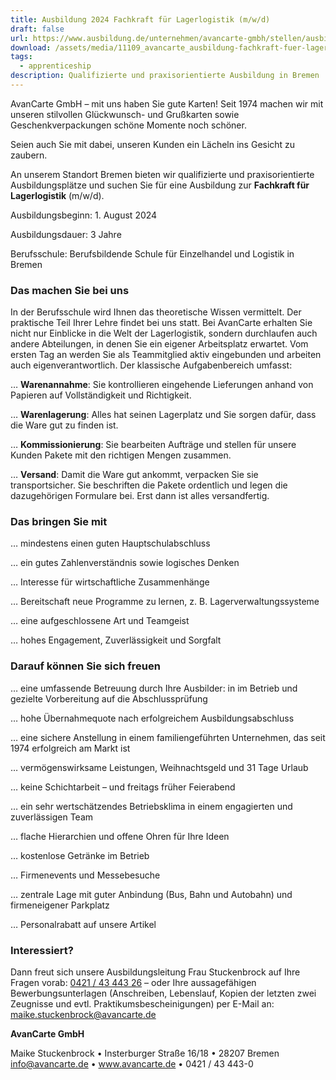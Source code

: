 ```yaml
---
title: Ausbildung 2024 Fachkraft für Lagerlogistik (m/w/d)
draft: false
url: https://www.ausbildung.de/unternehmen/avancarte-gmbh/stellen/ausbildung-fachkraft-fuer-lagerlogistik-m-w-d/b0dc9829-a7ba-4364-88d3-7bb856d8c271/
download: /assets/media/11109_avancarte_ausbildung-fachkraft-fuer-lagerlogistik-2024_bremen_html.pdf
tags:
  - apprenticeship
description: Qualifizierte und praxisorientierte Ausbildung in Bremen
---
```

AvanCarte GmbH – mit uns haben Sie gute Karten! Seit 1974 machen wir mit unseren stilvollen Glückwunsch- und Grußkarten sowie Geschenkverpackungen schöne Momente noch schöner.

Seien auch Sie mit dabei, unseren Kunden ein Lächeln ins Gesicht zu zaubern.

An unserem Standort Bremen bieten wir qualifizierte und praxisorientierte Ausbildungsplätze und suchen Sie für eine Ausbildung zur **Fachkraft für Lagerlogistik** (m/w/d).

Ausbildungsbeginn: 1. August 2024

Ausbildungsdauer: 3 Jahre

Berufsschule: Berufsbildende Schule für Einzelhandel und Logistik in Bremen

### Das machen Sie bei uns

In der Berufsschule wird Ihnen das theoretische Wissen vermittelt. Der praktische Teil Ihrer Lehre findet bei uns statt. Bei AvanCarte erhalten Sie nicht nur Einblicke in die Welt der Lagerlogistik, sondern durchlaufen auch andere Abteilungen, in denen Sie ein eigener Arbeitsplatz erwartet. Vom ersten Tag an werden Sie als Teammitglied aktiv eingebunden und arbeiten auch eigenverantwortlich. Der klassische Aufgabenbereich umfasst:

… **Warenannahme**: Sie kontrollieren eingehende Lieferungen anhand von Papieren auf Vollständigkeit und Richtigkeit.

… **Warenlagerung**: Alles hat seinen Lagerplatz und Sie sorgen dafür, dass die Ware gut zu finden ist.

… **Kommissionierung**: Sie bearbeiten Aufträge und stellen für unsere Kunden Pakete mit den richtigen Mengen zusammen.

… **Versand**: Damit die Ware gut ankommt, verpacken Sie sie transportsicher. Sie beschriften die Pakete ordentlich und legen die dazugehörigen Formulare bei. Erst dann ist alles versandfertig.

### Das bringen Sie mit

… mindestens einen guten Hauptschulabschluss

… ein gutes Zahlenverständnis sowie logisches Denken

… Interesse für wirtschaftliche Zusammenhänge

… Bereitschaft neue Programme zu lernen, z. B. Lagerverwaltungssysteme

… eine aufgeschlossene Art und Teamgeist

… hohes Engagement, Zuverlässigkeit und Sorgfalt

### Darauf können Sie sich freuen

… eine umfassende Betreuung durch Ihre Ausbilder: in im Betrieb und gezielte Vorbereitung auf die Abschlussprüfung

… hohe Übernahmequote nach erfolgreichem Ausbildungsabschluss

… eine sichere Anstellung in einem familiengeführten Unternehmen, das seit 1974 erfolgreich am Markt ist

… vermögenswirksame Leistungen, Weihnachtsgeld und 31 Tage Urlaub

… keine Schichtarbeit – und freitags früher Feierabend

… ein sehr wertschätzendes Betriebsklima in einem engagierten und zuverlässigen Team

… flache Hierarchien und offene Ohren für Ihre Ideen

… kostenlose Getränke im Betrieb

… Firmenevents und Messebesuche

… zentrale Lage mit guter Anbindung (Bus, Bahn und Autobahn) und firmeneigener Parkplatz

… Personalrabatt auf unsere Artikel

### Interessiert?

Dann freut sich unsere Ausbildungsleitung Frau Stuckenbrock auf Ihre Fragen vorab: [0421 / 43 443 26](<tel: 04214344326>) – oder Ihre aussagefähigen Bewerbungsunterlagen (Anschreiben, Lebenslauf, Kopien der letzten zwei Zeugnisse und evtl. Praktikumsbescheinigungen) per E-Mail an: [maike.stuckenbrock@avancarte.de](mailto:maike.stuckenbrock@avancarte.de)

**AvanCarte GmbH**

Maike Stuckenbrock • Insterburger Straße 16/18 • 28207 Bremen\
info@avancarte.de • www.avancarte.de • 0421 / 43 443-0